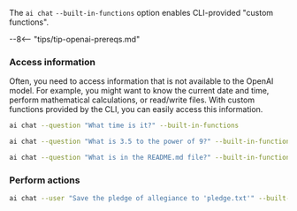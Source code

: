 The `ai chat` `--built-in-functions` option enables CLI-provided "custom functions".

--8<-- "tips/tip-openai-prereqs.md"

### Access information

Often, you need to access information that is not available to the OpenAI model. For example, you might want to know the current date and time, perform mathematical calculations, or read/write files. With custom functions provided by the CLI, you can easily access this information.

``` bash title="Date and time"
ai chat --question "What time is it?" --built-in-functions
```

``` bash title="Math"
ai chat --question "What is 3.5 to the power of 9?" --built-in-functions
```

``` bash title="File input"
ai chat --question "What is in the README.md file?" --built-in-functions
```

### Perform actions

``` bash title="File output"
ai chat --user "Save the pledge of allegiance to 'pledge.txt'" --built-in-functions
```
